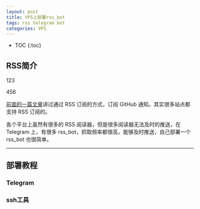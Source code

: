 ```yaml
---
layout: post
title: VPS上部署rss_bot
tags: rss telegram bot
categories: VPS
---
```


* TOC
{:toc}

## RSS简介

123

456





<!-- more -->

[前面的一篇文章]()讲过通过 RSS 订阅的方式，订阅 GitHub 通知。其实很多站点都支持 RSS 订阅的。

各个平台上虽然有很多的 RSS 阅读器，但是很多阅读器无法及时的推送，在 Telegram 上，有很多 rss_bot，抓取频率都很高，能够及时推送，自己部署一个 rss_bot 也很简单。

---

## 部署教程

### Telegram



### ssh工具
